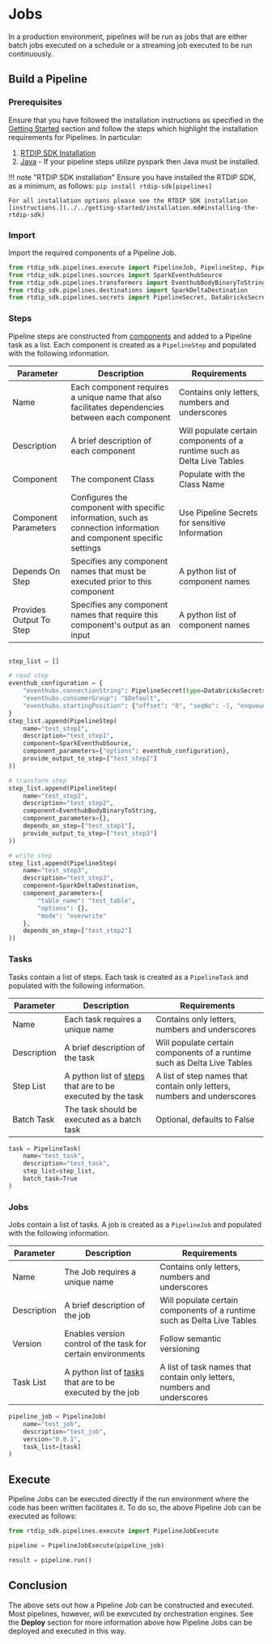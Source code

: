 # Jobs

In a production environment, pipelines will be run as jobs that are either batch jobs executed on a schedule or a streaming job executed to be run continuously. 

## Build a Pipeline

### Prerequisites

Ensure that you have followed the installation instructions as specified in the [Getting Started](../../getting-started/installation.md) section and follow the steps which highlight the installation requirements for Pipelines. In particular:

1. [RTDIP SDK Installation](../../getting-started/installation.md#installing-the-rtdip-sdk)
1. [Java](../../getting-started/installation.md#java) - If your pipeline steps utilize pyspark then Java must be installed.

!!! note "RTDIP SDK installation"
    Ensure you have installed the RTDIP SDK, as a minimum, as follows:
    ```
    pip install rtdip-sdk[pipelines]
    ```

    For all installation options please see the RTDIP SDK installation [instructions.](../../getting-started/installation.md#installing-the-rtdip-sdk)

### Import

Import the required components of a Pipeline Job.

```python 
from rtdip_sdk.pipelines.execute import PipelineJob, PipelineStep, PipelineTask
from rtdip_sdk.pipelines.sources import SparkEventhubSource
from rtdip_sdk.pipelines.transformers import EventhubBodyBinaryToString
from rtdip_sdk.pipelines.destinations import SparkDeltaDestination
from rtdip_sdk.pipelines.secrets import PipelineSecret, DatabricksSecrets
```

### Steps

Pipeline steps are constructed from [components](components.md) and added to a Pipeline task as a list. Each component is created as a `PipelineStep` and populated with the following information.

| Parameter | Description | Requirements |
|-----------|-------------|----------|
| Name | Each component requires a unique name that also facilitates dependencies between each component | Contains only letters, numbers and underscores |
 Description | A brief description of each component | Will populate certain components of a runtime such as Delta Live Tables |
| Component | The component Class | Populate with the Class Name |
| Component Parameters | Configures the component with specific information, such as connection information and component specific settings | Use Pipeline Secrets for sensitive Information |
| Depends On Step | Specifies any component names that must be executed prior to this component | A python list of component names |
| Provides Output To Step | Specifies any component names that require this component's output as an input | A python list of component names |

```python

step_list = []

# read step
eventhub_configuration = {
    "eventhubs.connectionString": PipelineSecret(type=DatabricksSecrets, vault="test_vault", key="test_key"),
    "eventhubs.consumerGroup": "$Default",
    "eventhubs.startingPosition": {"offset": "0", "seqNo": -1, "enqueuedTime": None, "isInclusive": True}
}    
step_list.append(PipelineStep(
    name="test_step1",
    description="test_step1",
    component=SparkEventhubSource,
    component_parameters={"options": eventhub_configuration},
    provide_output_to_step=["test_step2"]
))

# transform step
step_list.append(PipelineStep(
    name="test_step2",
    description="test_step2",
    component=EventhubBodyBinaryToString,
    component_parameters={},
    depends_on_step=["test_step1"],
    provide_output_to_step=["test_step3"]
))

# write step
step_list.append(PipelineStep(
    name="test_step3",
    description="test_step3",
    component=SparkDeltaDestination,
    component_parameters={
        "table_name": "test_table",
        "options": {},
        "mode": "overwrite"    
    },
    depends_on_step=["test_step2"]
))
```

### Tasks

Tasks contain a list of steps. Each task is created as a `PipelineTask` and populated with the following information.

| Parameter | Description | Requirements |
|-----------|-------------|----------|
| Name | Each task requires a unique name | Contains only letters, numbers and underscores |
| Description | A brief description of the task | Will populate certain components of a runtime such as Delta Live Tables |
| Step List | A python list of [steps](#steps) that are to be executed by the task | A list of step names that contain only letters, numbers and underscores |
| Batch Task | The task should be executed as a batch task | Optional, defaults to False |

```python
task = PipelineTask(
    name="test_task",
    description="test_task",
    step_list=step_list,
    batch_task=True
)
```

### Jobs

Jobs contain a list of tasks. A job is created as a `PipelineJob` and populated with the following information.

| Parameter | Description | Requirements |
|-----------|-------------|----------|
| Name | The Job requires a unique name | Contains only letters, numbers and underscores |
| Description | A brief description of the job | Will populate certain components of a runtime such as Delta Live Tables |
| Version | Enables version control of the task for certain environments | Follow semantic versioning |
| Task List | A python list of [tasks](#tasks) that are to be executed by the  job | A list of task names that contain only letters, numbers and underscores |

```python
pipeline_job = PipelineJob(
    name="test_job",
    description="test_job", 
    version="0.0.1",
    task_list=[task]
)
```

## Execute

Pipeline Jobs can be executed directly if the run environment where the code has been written facilitates it. To do so, the above Pipeline Job can be executed as follows:

```python
from rtdip_sdk.pipelines.execute import PipelineJobExecute

pipeline = PipelineJobExecute(pipeline_job)

result = pipeline.run()
```

## Conclusion

The above sets out how a Pipeline Job can be constructed and executed. Most pipelines, however, will be exevcuted by orchestration engines. See the **Deploy** section for more information above how Pipeline Jobs can be deployed and executed in this way.

